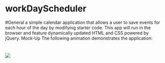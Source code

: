 # workDayScheduler
#General
a simple calendar application that allows a user to save events for each hour of the day by modifying starter code. This app will run in the browser and feature dynamically updated HTML and CSS powered by jQuery.
Mock-Up
The following animation demonstrates the application:
#
![](https://user-images.githubusercontent.com/72354925/106096323-f39a5380-60fa-11eb-80c6-e3d9dbade965.png)

